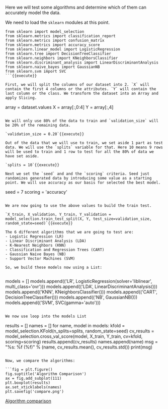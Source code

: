 Here we will test some algorithms and determine which of them can accurately model the data.

We need to load the `sklearn` modules at this point. 

```
from sklearn import model_selection
from sklearn.metrics import classification_report
from sklearn.metrics import confusion_matrix
from sklearn.metrics import accuracy_score
from sklearn.linear_model import LogisticRegression
from sklearn.tree import DecisionTreeClassifier
from sklearn.neighbors import KNeighborsClassifier
from sklearn.discriminant_analysis import LinearDiscriminantAnalysis
from sklearn.naive_bayes import GaussianNB
from sklearn.svm import SVC
```{{execute}}

First, we will split the columns of our dataset into 2. `X` will contain the first 4 columns or the attributes. `Y` will contain the last column or the class. We transform the dataset into an Array and apply Slicing.

```
array = dataset.values
X = array[:,0:4]
Y = array[:,4]
```{{execute}}

We will only use 80% of the data to train and `validation_size` will be 20% of the remaining data.

`validation_size = 0.20`{{execute}}

Out of the data that we will use to train, we set aside 1 part as test data. We will use the `splits` variable for that. Here 10 means 9 rows will be used to train and 1 row to test for all the 80% of data we have set aside.

`splits = 10`{{execute}}

Next we set the `seed` and and the `scoring` criteria. Seed just randomizes generated data by introducing some value as a starting point. We will use accuracy as our basis for selected the best model.

```
seed = 7
scoring = 'accuracy'
```{{execute}}

We are now going to use the above values to build the train test.

`X_train, X_validation, Y_train, Y_validation = model_selection.train_test_split(X, Y, test_size=validation_size, random_state=seed)`{{execute}}

The 6 different algorithms that we are going to test are:
- Logistic Regression (LR)
- Linear Discriminant Analysis (LDA)
- K-Nearest Neighbors (KNN)
- Classification and Regression Trees (CART)
- Gaussian Naive Bayes (NB)
- Support Vector Machines (SVM)

So, we build these models now using a List:


```
models = []
models.append(('LR', LogisticRegression(solver='liblinear', multi_class='ovr')))
models.append(('LDA', LinearDiscriminantAnalysis()))
models.append(('KNN', KNeighborsClassifier()))
models.append(('CART', DecisionTreeClassifier()))
models.append(('NB', GaussianNB()))
models.append(('SVM', SVC(gamma='auto')))
```{{execute}}

We now use loop into the models List 

```
results = []
names = []
for name, model in models:
	kfold = model_selection.KFold(n_splits=splits, random_state=seed)
	cv_results = model_selection.cross_val_score(model, X_train, Y_train, cv=kfold, scoring=scoring)
	results.append(cv_results)
	names.append(name)
	msg = "%s: %f (%f)" % (name, cv_results.mean(), cv_results.std())
	print(msg)
```{{execute}}

Now, we compare the algorithms:

```fig = plt.figure()
fig.suptitle('Algorithm Comparison')
ax = fig.add_subplot(111)
plt.boxplot(results)
ax.set_xticklabels(names)
plt.savefig('compare.png')
```

[Algorithm comparison](http://[[HOST_SUBDOMAIN]]-80-[[KATACODA_HOST]].environments.katacoda.com/compare.png)

